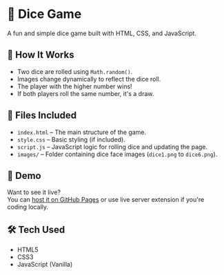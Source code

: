 # 🎲 Dice Game

A fun and simple dice game built with HTML, CSS, and JavaScript.

## 🚀 How It Works

- Two dice are rolled using `Math.random()`.
- Images change dynamically to reflect the dice roll.
- The player with the higher number wins!
- If both players roll the same number, it's a draw.

## 📁 Files Included

- `index.html` – The main structure of the game.
- `style.css` – Basic styling (if included).
- `script.js` – JavaScript logic for rolling dice and updating the page.
- `images/` – Folder containing dice face images (`dice1.png` to `dice6.png`).

## 🧪 Demo

Want to see it live?  
You can [host it on GitHub Pages](https://pages.github.com/) or use live server extension if you're coding locally.

## 🛠️ Tech Used

- HTML5
- CSS3
- JavaScript (Vanilla)
